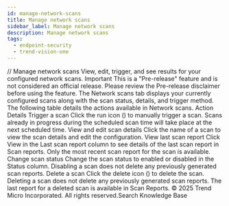 ```yaml
---
id: manage-network-scans
title: Manage network scans
sidebar_label: Manage network scans
description: Manage network scans
tags:
  - endpoint-security
  - trend-vision-one
---
```


/*<![CDATA[*/ $('#title').html($('meta[name=map-description]').attr('content')); /*]]>*/ Manage network scans View, edit, trigger, and see results for your configured network scans. Important This is a "Pre-release" feature and is not considered an official release. Please review the Pre-release disclaimer before using the feature. The Network scans tab displays your currently configured scans along with the scan status, details, and trigger method. The following table details the actions available in Network scans. Action Details Trigger a scan Click the run icon () to manually trigger a scan. Scans already in progress during the scheduled scan time will take place at the next scheduled time. View and edit scan details Click the name of a scan to view the scan details and edit the configuration. View last scan report Click View in the Last scan report column to see details of the last scan report in Scan reports. Only the most recent scan report for the scan is available. Change scan status Change the scan status to enabled or disabled in the Status column. Disabling a scan does not delete any previously generated scan reports. Delete a scan Click the delete icon () to delete the scan. Deleting a scan does not delete any previously generated scan reports. The last report for a deleted scan is available in Scan Reports. © 2025 Trend Micro Incorporated. All rights reserved.Search Knowledge Base